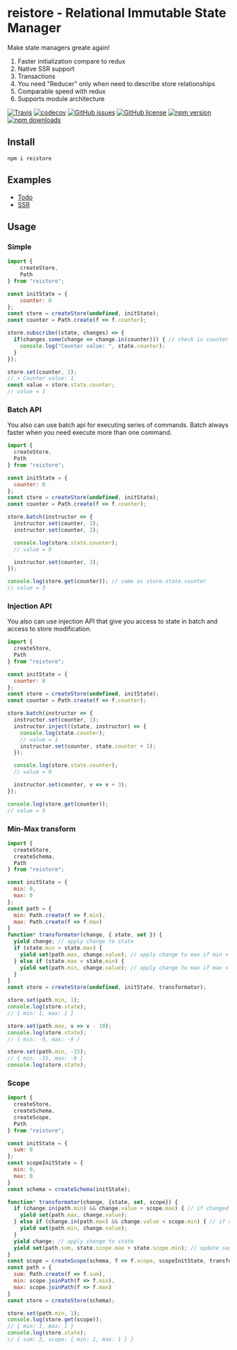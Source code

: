 # reistore - Relational Immutable State Manager
Make state managers greate again!

1. Faster initialization compare to redux
2. Native SSR support
3. Transactions
4. You need "Reducer" only when need to describe store relationships
5. Comparable speed with redux
6. Supports module architecture

[![Travis](https://img.shields.io/travis/Wroud/reistore.svg)](https://travis-ci.org/Wroud/reistore)
[![codecov](https://codecov.io/gh/Wroud/reistore/branch/master/graph/badge.svg)](https://codecov.io/gh/Wroud/reistore)
[![GitHub issues](https://img.shields.io/github/issues/Wroud/reistore.svg)](https://github.com/Wroud/reistore/issues)
[![GitHub license](https://img.shields.io/github/license/Wroud/reistore.svg)](https://github.com/Wroud/reistore/blob/master/LICENSE)
[![npm version](https://img.shields.io/npm/v/reistore.svg?style=flat-square)](https://www.npmjs.com/package/reistore)
[![npm downloads](https://img.shields.io/npm/dm/reistore.svg?style=flat-square)](https://www.npmjs.com/package/reistore)

## Install
```
npm i reistore
```

## Examples
* [Todo](https://codesandbox.io/s/github/Wroud/reistore-react/tree/master/examples/ts)
* [SSR](https://codesandbox.io/s/github/Wroud/reistore-react/tree/master/examples/ssr)

## Usage
### Simple
```js
import { 
    createStore,
    Path
} from "reistore";

const initState = {
    counter: 0
};
const store = createStore(undefined, initState);
const counter = Path.create(f => f.counter);

store.subscribe((state, changes) => {
  if(changes.some(change => change.in(counter))) { // check is counter value changed
    console.log("Counter value: ", state.counter);
  }
});

store.set(counter, 1);
// > Counter value: 1
const value = store.state.counter;
// value = 1
```
### Batch API
You also can use batch api for executing series of commands.
Batch always faster when you need execute more than one command.
```js
import {
  createStore,
  Path
} from "reistore";

const initState = {
  counter: 0
};
const store = createStore(undefined, initState);
const counter = Path.create(f => f.counter);

store.batch(instructor => {
  instructor.set(counter, 1);
  instructor.set(counter, 2);

  console.log(store.state.counter);
  // value = 0

  instructor.set(counter, 3);
});

console.log(store.get(counter)); // same as store.state.counter
// value = 3
```
### Injection API
You also can use injection API that give you access to state in batch and access to store modification.
```js
import {
  createStore,
  Path
} from "reistore";

const initState = {
  counter: 0
};
const store = createStore(undefined, initState);
const counter = Path.create(f => f.counter);

store.batch(instructor => {
  instructor.set(counter, 1);
  instructor.inject((state, instructor) => {
    console.log(state.counter);
    // value = 1
    instructor.set(counter, state.counter + 1);
  });

  console.log(store.state.counter);
  // value = 0

  instructor.set(counter, v => v + 3);
});

console.log(store.get(counter));
// value = 5
```
### Min-Max transform
```js
import {
  createStore,
  createSchema,
  Path
} from "reistore";

const initState = {
  min: 0,
  max: 0
};
const path = {
  min: Path.create(f => f.min),
  max: Path.create(f => f.max)
}
function* transformator(change, { state, set }) {
  yield change; // apply change to state
  if (state.min > state.max) {
    yield set(path.max, change.value); // apply change to max if min > max
  } else if (state.max < state.min) {
    yield set(path.min, change.value); // apply change to max if max < min
  }
}
const store = createStore(undefined, initState, transformator);

store.set(path.min, 1);
console.log(store.state);
// { min: 1, max: 1 }

store.set(path.max, v => v - 10);
console.log(store.state);
// { min: -9, max: -9 }

store.set(path.min, -15);
// { min: -15, max: -9 }
console.log(store.state);
```

### Scope
```js
import {
  createStore,
  createSchema,
  createScope,
  Path
} from "reistore";

const initState = {
  sum: 0
};
const scopeInitState = {
  min: 0,
  max: 0
}
const schema = createSchema(initState);

function* transformator(change, {state, set, scope}) {
  if (change.in(path.min) && change.value > scope.max) { // if changed min and new value(min) > state.scope.max 
    yield set(path.max, change.value);
  } else if (change.in(path.max) && change.value < scope.min) { // if changed max and new value(max) < state.scope.min
    yield set(path.min, change.value);
  }
  yield change; // apply change to state
  yield set(path.sum, state.scope.max + state.scope.min); // update sum
}
const scope = createScope(schema, f => f.scope, scopeInitState, transformator);
const path = {
  sum: Path.create(f => f.sum),
  min: scope.joinPath(f => f.min),
  max: scope.joinPath(f => f.max)
}
const store = createStore(schema);

store.set(path.min, 1);
console.log(store.get(scope));
// { min: 1, max: 1 }
console.log(store.state);
// { sum: 2, scope: { min: 1, max: 1 } }
```

